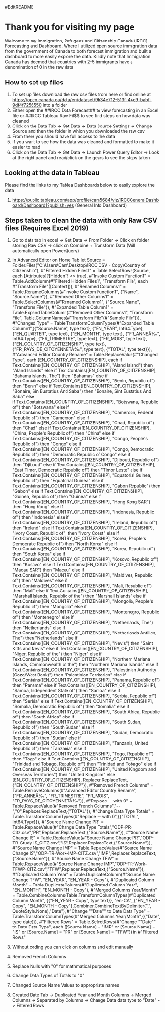 #EditREADME
# Thank you for visiting my page
Welcome to my Immigration, Refugees and Citizenship Canada (IRCC) Forecasting and Dashboard. Where I utilized open source immigration data from the government of Canada to both forecast immigration and built a dashboard to more easily explore the data. Kindly note that Immigration Canada has deemed that countries with 2-5 immigrants have a denomination of 0 in the raw data

## How to set up files
1. To set up files download the raw csv files from here or find online at https://open.canada.ca/data/en/dataset/9b34e712-513f-44e9-babf-9df4f7256550 into a folder
2. Either open the ##IRCC Data Forecast## to view forecasting in an Excel file or ##IRCC Tableau Raw Fil$$ to see find steps on how data was cleaned
3. Click on the Data Tab -> Get Data -> Data Source Settings -> Change Source and then the folder in whicn you downloaded the raw csv
4. From there you should have full access to the data
5. If you want to see how the data was cleaned and formatted to make it easier to read
6. Click on the Data Tab -> Get Data -> Launch Power Query Editor -> Look at the right panel and read/click on the gears to see the steps taken

## Looking at the data in Tableau
Please find the links to my Tablea Dashboards below to easily explore the data
1. https://public.tableau.com/app/profile/cam5684/viz/IRCCGeneralDashboard/Dashboard1?publish=yes (General Info Dashboard)

## Steps taken to clean the data with only Raw CSV files (Requires Excel 2019)
1. Go to data tab in excel -> Get Data -> From Folder -> Click on folder storing Raw CSV -> click on Combine + Transform Data (Will automatically open PowerQuery)
2. In Advanced Editor on Home Tab
let
    Source = Folder.Files("C:\Users\Cam\Desktop\IRCC CSV - Copy\Country of Citizenship"),
    #"Filtered Hidden Files1" = Table.SelectRows(Source, each [Attributes]?[Hidden]? <> true),
    #"Invoke Custom Function1" = Table.AddColumn(#"Filtered Hidden Files1", "Transform File", each #"Transform File"([Content])),
    #"Renamed Columns1" = Table.RenameColumns(#"Invoke Custom Function1", {"Name", "Source.Name"}),
    #"Removed Other Columns1" = Table.SelectColumns(#"Renamed Columns1", {"Source.Name", "Transform File"}),
    #"Expanded Table Column1" = Table.ExpandTableColumn(#"Removed Other Columns1", "Transform File", Table.ColumnNames(#"Transform File"(#"Sample File"))),
    #"Changed Type" = Table.TransformColumnTypes(#"Expanded Table Column1",{{"Source.Name", type text}, {"EN_YEAR", Int64.Type}, {"EN_QUARTER", type text}, {"EN_MONTH", type text}, {"FR_ANNEÃ‰", Int64.Type}, {"FR_TRIMESTRE", type text}, {"FR_MOIS", type text}, {"EN_COUNTRY_OF_CITIZENSHIP", type text}, {"FR_PAYS_DE_CITOYENNETÃ‰", type text}, {"TOTAL", type text}}),
    #"Advanced Editor Country Rename" = Table.ReplaceValue(#"Changed Type", each [EN_COUNTRY_OF_CITIZENSHIP], each 
if Text.Contains([EN_COUNTRY_OF_CITIZENSHIP], "Aland Island") then "Aland Islands" else
if Text.Contains([EN_COUNTRY_OF_CITIZENSHIP], "Bahama Islands, The") then "Bahamas" else
if Text.Contains([EN_COUNTRY_OF_CITIZENSHIP], "Benin, Republic of") then "Benin" else
if Text.Contains([EN_COUNTRY_OF_CITIZENSHIP], "Bonaire, Sin Eustatius And Saba") then "Bonaire, Sint Eustatius And Saba" else  
if Text.Contains([EN_COUNTRY_OF_CITIZENSHIP], "Botswana, Republic of") then "Botswana" else 
if Text.Contains([EN_COUNTRY_OF_CITIZENSHIP], "Cameroon, Federal Republic of") then "Cameroon" else
if Text.Contains([EN_COUNTRY_OF_CITIZENSHIP], "Chad, Republic of") then "Chad" else
if Text.Contains([EN_COUNTRY_OF_CITIZENSHIP], "China, People's Republic of") then "China" else
if Text.Contains([EN_COUNTRY_OF_CITIZENSHIP], "Congo, People's Republic of") then "Congo" else 
if Text.Contains([EN_COUNTRY_OF_CITIZENSHIP], "Congo, Democratic Republic of") then "Democratic Republic of Congo" else
if Text.Contains([EN_COUNTRY_OF_CITIZENSHIP], "Djibouti, Republic of") then "Djibouti" else
if Text.Contains([EN_COUNTRY_OF_CITIZENSHIP], "East Timor, Democratic Republic of") then "Timor Leste" else
if Text.Contains([EN_COUNTRY_OF_CITIZENSHIP], "Equatorial Guinea, Republic of") then "Equatorial Guinea" else
if Text.Contains([EN_COUNTRY_OF_CITIZENSHIP], "Gabon Republic") then "Gabon" else
if Text.Contains([EN_COUNTRY_OF_CITIZENSHIP], "Guinea, Republic of") then "Guinea" else
if Text.Contains([EN_COUNTRY_OF_CITIZENSHIP], "Hong Kong SAR") then "Hong Kong" else
if Text.Contains([EN_COUNTRY_OF_CITIZENSHIP], "Indonesia, Republic of") then "Indonesia" else
if Text.Contains([EN_COUNTRY_OF_CITIZENSHIP], "Ireland, Republic of") then "Ireland" else
if Text.Contains([EN_COUNTRY_OF_CITIZENSHIP], "Ivory Coast, Republic of") then "Ivory Coast" else
if Text.Contains([EN_COUNTRY_OF_CITIZENSHIP], "Korea, People's Democratic Republic of") then "North Korea" else
if Text.Contains([EN_COUNTRY_OF_CITIZENSHIP], "Korea, Republic of") then "South Korea" else
if Text.Contains([EN_COUNTRY_OF_CITIZENSHIP], "Kosovo, Republic of") then "Kosovo" else
if Text.Contains([EN_COUNTRY_OF_CITIZENSHIP], "Macau SAR") then "Macau" else
if Text.Contains([EN_COUNTRY_OF_CITIZENSHIP], "Maldives, Republic of") then "Maldives" else
if Text.Contains([EN_COUNTRY_OF_CITIZENSHIP], "Mali, Republic of") then "Mali" else
if Text.Contains([EN_COUNTRY_OF_CITIZENSHIP], "Marshall Islands, Republic of the") then "Marshall Islands" else
if Text.Contains([EN_COUNTRY_OF_CITIZENSHIP], "Mongolia, People's Republic of") then "Mongolia" else
if Text.Contains([EN_COUNTRY_OF_CITIZENSHIP], "Montenegro, Republic of") then "Montenegro" else
if Text.Contains([EN_COUNTRY_OF_CITIZENSHIP], "Netherlands, The") then "Netherlands" else
if Text.Contains([EN_COUNTRY_OF_CITIZENSHIP], "Netherlands Antilles, The") then "Netherlands" else
if Text.Contains([EN_COUNTRY_OF_CITIZENSHIP], "Nevis") then "Saint Kitts and Nevis" else
if Text.Contains([EN_COUNTRY_OF_CITIZENSHIP], "Niger, Republic of the") then "Niger" else
if Text.Contains([EN_COUNTRY_OF_CITIZENSHIP], "Northern Mariana Islands, Commonwealth of the") then "Northern Mariana Islands" else
if Text.Contains([EN_COUNTRY_OF_CITIZENSHIP], "Palestinian Authority (Gaza/West Bank)") then "Palestinian Territories" else
if Text.Contains([EN_COUNTRY_OF_CITIZENSHIP], "Panama, Republic of") then "Panama" else
if Text.Contains([EN_COUNTRY_OF_CITIZENSHIP], "Samoa, Independent State of") then "Samoa" else
if Text.Contains([EN_COUNTRY_OF_CITIZENSHIP], "Serbia, Republic of") then "Serbia" else
if Text.Contains([EN_COUNTRY_OF_CITIZENSHIP], "Somalia, Democratic Republic of") then "Somalia" else
if Text.Contains([EN_COUNTRY_OF_CITIZENSHIP], "South Africa, Republic of") then "South Africa" else
if Text.Contains([EN_COUNTRY_OF_CITIZENSHIP], "South Sudan, Republic of") then "South Sudan" else
if Text.Contains([EN_COUNTRY_OF_CITIZENSHIP], "Sudan, Democratic Republic of") then "Sudan" else
if Text.Contains([EN_COUNTRY_OF_CITIZENSHIP], "Tanzania, United Republic of") then "Tanzania" else
if Text.Contains([EN_COUNTRY_OF_CITIZENSHIP], "Togo, Republic of") then "Togo" else
if Text.Contains([EN_COUNTRY_OF_CITIZENSHIP], "Trinidad and Tobago, Republic of") then "Trinidad and Tobago" else
if Text.Contains([EN_COUNTRY_OF_CITIZENSHIP], "United Kingdom and Overseas Territories") then "United Kingdom" else
[EN_COUNTRY_OF_CITIZENSHIP], Replacer.ReplaceText, {"EN_COUNTRY_OF_CITIZENSHIP"}),
    #"Removed French Columns" = Table.RemoveColumns(#"Advanced Editor Country Rename",{"FR_ANNEÃ‰", "FR_TRIMESTRE", "FR_MOIS", "FR_PAYS_DE_CITOYENNETÃ‰"}),
    #"Replace -- with 0" = Table.ReplaceValue(#"Removed French Columns","--","0",Replacer.ReplaceText,{"TOTAL"}),
    #"Change Data Type Totals" = Table.TransformColumnTypes(#"Replace -- with 0",{{"TOTAL", Int64.Type}}),
    #"Source Name Change PR" = Table.ReplaceValue(#"Change Data Type Totals","ODP-PR-Citz.csv","PR",Replacer.ReplaceText,{"Source.Name"}),
    #"Source Name Change IS" = Table.ReplaceValue(#"Source Name Change PR","ODP-TR-Study-IS_CITZ.csv","IS",Replacer.ReplaceText,{"Source.Name"}),
    #"Source Name Change IMP" = Table.ReplaceValue(#"Source Name Change IS","ODP-TR-Work-IMP-CITZ.csv","IMP",Replacer.ReplaceText,{"Source.Name"}),
    #"Source Name Change TFW" = Table.ReplaceValue(#"Source Name Change IMP","ODP-TR-Work-TFWP-CITZ.csv","TFW",Replacer.ReplaceText,{"Source.Name"}),
    #"Duplicated Column Year" = Table.DuplicateColumn(#"Source Name Change TFW", "EN_YEAR", "EN_YEAR - Copy"),
    #"Duplicated Column Month" = Table.DuplicateColumn(#"Duplicated Column Year", "EN_MONTH", "EN_MONTH - Copy"),
    #"Merged Columns Year/Month" = Table.CombineColumns(Table.TransformColumnTypes(#"Duplicated Column Month", {{"EN_YEAR - Copy", type text}}, "en-CA"),{"EN_YEAR - Copy", "EN_MONTH - Copy"},Combiner.CombineTextByDelimiter(",", QuoteStyle.None),"Date"),
    #"Change ""Date"" to Date Data Type" = Table.TransformColumnTypes(#"Merged Columns Year/Month",{{"Date", type date}}),
    #"Filtered Rows" = Table.SelectRows(#"Change ""Date"" to Date Data Type", each ([Source.Name] = "IMP" or [Source.Name] = "IS" or [Source.Name] = "PR" or [Source.Name] = "TFW"))
in
    #"Filtered Rows"

3. Without coding you can click on columns and edit manually
4. Removed French Columns
5. Replace Nulls with "0" for mathmatical purposes
6. Change Data Types of Totals to "0"
7. Changed Source Name Values to appropriate names
8. Created Date Tab -> Duplicated Year and Month Columns -> Merged Columns -> Separated by Columns -> Change Data data type to "Date" -> Filtered Rows


